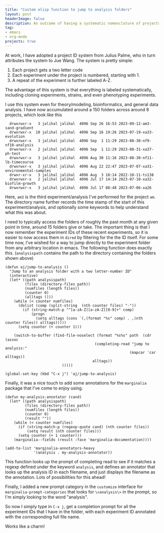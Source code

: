 ```yaml
---
title: "Custom elisp function to jump to analysis folders"
layout: post
headerImage: false
description: An outcome of having a systematic nomenclature of projects
tag:
- emacs
- org-mode
projects: true
---
```

At work, I have adopted a project ID system from Julius Palme, who in turn attributes the system to Jue Wang.  The system is pretty simple:
1. Each project gets a two letter code
2. Each experiment under the project is numbered, starting with 1.
3. A repeat of the experiment is further labeled A-Z.

The advantage of this system is that everything is labeled systematically, including cloning experiments, strains, and even phenotyping experiments.

I use this system even for theory/modeling, bioinformatics, and general data analysis.  I have now accumulated around a 150 folders across around 8 projects, which look like this
```
  drwxrwxr-x   3 jalihal jalihal  4096 Sep 26 16:53 2023-09-12-am3-sand-gradient
  drwxrwxr-x  10 jalihal jalihal  4096 Sep 16 19:26 2023-07-19-xa33-evolution
  drwxrwxr-x   3 jalihal jalihal  4096 Sep  1 11:29 2023-08-30-nf9-nf10-analysis
  drwxrwxr-x   2 jalihal jalihal  4096 Sep  1 11:29 2023-08-31-xa37-ph-test
  drwxrwxr-x   3 jalihal jalihal  4096 Aug 30 11:16 2023-08-30-nf11-lb-timecourse
  drwxrwxr-x   3 jalihal jalihal  4096 Aug 22 22:47 2023-07-07-xa31-environmental-samples
  drwxr-xr-x   3 jalihal jalihal  4096 Aug  3 18:14 2022-10-11-ts138
  drwxrwxr-x   2 jalihal jalihal  4096 Jul 17 14:14 2023-07-10-xa32-biofilm-growth
  drwxrwxr-x   3 jalihal jalihal  4096 Jul 17 08:48 2023-07-06-xa26
```
Here, `am3` is the third experiment/analysis I've performed for the project `am`.  The directory name further records the time stamp of the start of this experiment/analysis, and optionally some keywords to help understand what this was about.

I need to typically access the folders of roughly the past month at any given point in time, around 15 folders give or take.  The important thing is that I now remember the experiment IDs of these recent experiments, so it is easier to now access them in `dired` by filtering for the the ID itself.  For some time now, I've wished for a way to jump directly to the experiment folder from any arbitrary location in emacs.  The following function does exactly this. (`analysispath` contains the path to the directory containing the folders shown above)

```emacs-lisp
(defun aj/jump-to-analysis ()
  "Jump to an analysis folder with a two letter-number ID"
  (interactive)
  (let* ((path analysispath)
         (files (directory-files path))
         (numfiles (length files))
         (counter 0)
         (alltags ()))
    (while (< counter numfiles)
      (dolist (comp (split-string  (nth counter files) "-"))
        (if (string-match-p "^[a-zA-Z][a-zA-Z][0-9]+" comp)
            (progn
              (setq alltags (cons `(,(format "%s" comp) . ,(nth counter files)) alltags)))))
      (setq counter (+ counter 1)))

    (switch-to-buffer (find-file-noselect (format "%s%s" path  (cdr (assoc
                                         (completing-read "jump to analysis:" 
                                                         (mapcar 'car alltags))
                                        alltags))
                          )))))
                          
(global-set-key (kbd "C-x j") 'aj/jump-to-analysis)
```
Finally, it was a nice touch to add some annotations for the `marginalia` package that I've come to enjoy using. 

```emacs-lisp
(defun my-analysis-annotator (cand)
  (let* ((path analysispath)
         (files (directory-files path))
         (numfiles (length files))
         (counter 0)
         (result ""))
    (while (< counter numfiles)
      (if (string-match-p (regexp-quote cand) (nth counter files))
          (setq result (nth counter files)))
      (setq counter (+ 1 counter)))
    (marginalia--fields (result :face 'marginalia-documentation))))

(add-to-list 'marginalia-annotators-heavy
             '(analysis . my-analysis-annotator))
```

This function looks up the prompt of completing read to see if it matches a regexp defined under the keyword `analysis`, and defines an annotator that looks up the analysis ID in each filename, and just displays the filename as the annotation.  Lots of possibilities for this ahead!

Finally, I added a new prompt category in the `customize` interface for `marginalia-prompt-categories` that looks for `\<analysis\>` in the prompt, so I'm simply looking to the word "analysis". 

So now I simply type in `C-x j`, get a completion prompt for all the experiment IDs that I have in the folder, with each experiment ID annotated with the corresponding full file name.

Works like a charm!
